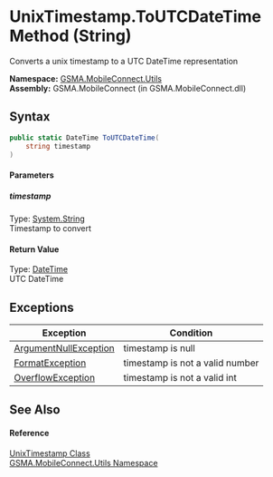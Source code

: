 UnixTimestamp.ToUTCDateTime Method (String)
===========================================
Converts a unix timestamp to a UTC DateTime representation

**Namespace:** [GSMA.MobileConnect.Utils][1]  
**Assembly:** GSMA.MobileConnect (in GSMA.MobileConnect.dll)

Syntax
------

```csharp
public static DateTime ToUTCDateTime(
	string timestamp
)
```

#### Parameters

##### *timestamp*
Type: [System.String][2]  
Timestamp to convert

#### Return Value
Type: [DateTime][3]  
UTC DateTime

Exceptions
----------

Exception                  | Condition                       
-------------------------- | ------------------------------- 
[ArgumentNullException][4] | timestamp is null               
[FormatException][5]       | timestamp is not a valid number 
[OverflowException][6]     | timestamp is not a valid int    


See Also
--------

#### Reference
[UnixTimestamp Class][7]  
[GSMA.MobileConnect.Utils Namespace][1]  

[1]: ../README.md
[2]: http://msdn.microsoft.com/en-us/library/s1wwdcbf
[3]: http://msdn.microsoft.com/en-us/library/03ybds8y
[4]: http://msdn.microsoft.com/en-us/library/27426hcy
[5]: http://msdn.microsoft.com/en-us/library/b5s9cs7s
[6]: http://msdn.microsoft.com/en-us/library/41ktf3wy
[7]: README.md
[8]: ../../_icons/Help.png